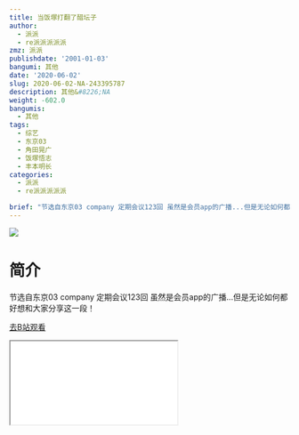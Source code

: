 ```yaml
---
title: 当饭塚打翻了醋坛子
author:
  - 派派
  - re派派派派派
zmz: 派派
publishdate: '2001-01-03'
bangumi: 其他
date: '2020-06-02'
slug: 2020-06-02-NA-243395787
description: 其他&#8226;NA
weight: -602.0
bangumis:
  - 其他
tags:
  - 综艺
  - 东京03
  - 角田晃广
  - 饭塚悟志
  - 丰本明长
categories:
  - 派派
  - re派派派派派

brief: "节选自东京03 company 定期会议123回 虽然是会员app的广播...但是无论如何都好想和大家分享这一段！"
---
```

![](https://raw.githubusercontent.com/tcgriffith/owaraisite/master/static/tmpimg/66751be0c52e4581079d65e287ecbb26c3ac5ddb.jpg.480.jpg)
# 简介  
节选自东京03 company 定期会议123回
虽然是会员app的广播...但是无论如何都好想和大家分享这一段！  

[去B站观看](https://www.bilibili.com/video/av243395787/)
<div class ="resp-container"><iframe class="testiframe" src="//player.bilibili.com/player.html?aid=243395787"", scrolling="no", allowfullscreen="true" > </iframe></div> 
